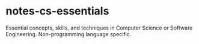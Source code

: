 # notes-cs-essentials
Essential concepts, skills, and techniques in Computer Science or Software Engineering. Non-programming language specific.
